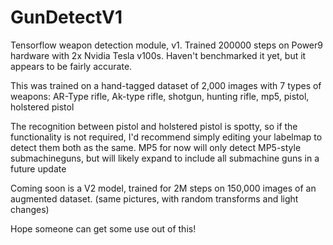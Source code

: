 # GunDetectV1
Tensorflow weapon detection module, v1. Trained 200000 steps on Power9 hardware with 2x Nvidia Tesla v100s. Haven't benchmarked it yet, but it appears to be fairly accurate.

This was trained on a hand-tagged dataset of 2,000 images with 7 types of weapons: AR-Type rifle, Ak-type rifle, shotgun, hunting rifle, mp5, pistol, holstered pistol

The recognition between pistol and holstered pistol is spotty, so if the functionality is not required, I'd recommend simply editing your labelmap to detect them both as the same.
MP5 for now will only detect MP5-style submachineguns, but will likely expand to include all submachine guns in a future update

Coming soon is a V2 model, trained for 2M steps on 150,000 images of an augmented dataset. (same pictures, with random transforms and light changes)

Hope someone can get some use out of this!
